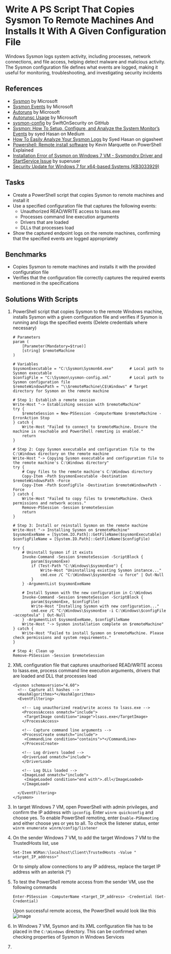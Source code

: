 # Write A PS Script That Copies Sysmon To Remote Machines And Installs It With A Given Configuration File
Windows Sysmon logs system activity, including processes, network connections, and file access, helping detect malware and malicious activity. The Sysmon configuration file defines what events are logged, making it useful for monitoring, troubleshooting, and investigating security incidents

## References
- [Sysmon](https://learn.microsoft.com/en-us/sysinternals/downloads/sysmon) by Microsoft
- [Sysmon Events](https://learn.microsoft.com/en-us/sysinternals/downloads/sysmon#events) by Microsoft
- [Autoruns](https://learn.microsoft.com/en-us/sysinternals/downloads/autoruns) by Microsoft
- [Autorunsc Usage](https://learn.microsoft.com/en-us/sysinternals/downloads/autoruns#autorunsc-usage) by Microsoft
- [sysmon-config](https://github.com/SwiftOnSecurity/sysmon-config) by SwiftOnSecurity on GitHub
- [Sysmon: How To Setup, Configure, and Analyze the System Monitor’s Events](https://syedhasan010.medium.com/sysmon-how-to-setup-configure-and-analyze-the-system-monitors-events-930e9add78d) by syed Hasan on Medium
- [How To Easily Analyze Your Sysmon Logs](https://www.gigasheet.com/post/how-to-easily-analyze-your-sysmon-logs#:~:text=Start%20making%20some%20noise%20on,That's%20it.) by Syed Hasan on gigasheet
- [Powershell: Remote install software](https://powershellexplained.com/2017-04-22-Powershell-installing-remote-software/) by Kevin Marquette on PowerShell Explained
- [Installation Error of Sysmon on Windows 7 VM - Sysmondrv Driver and StartService Issue](https://superuser.com/questions/1482486/installation-error-of-sysmon-on-windows-7-vm-sysmondrv-driver-and-startservice) by superuser
- [Security Update for Windows 7 for x64-based Systems (KB3033929)](https://www.microsoft.com/en-us/download/details.aspx?id=46148)


## Tasks
- Create a PowerShell script that copies Sysmon to remote machines and install it
- Use a specified configuration file that captures the following events:
  - Unauthorized READ/WRITE access to lsass.exe
  - Processes command line execution arguments
  - Drivers that are loaded
  - DLLs that processes load
- Show the captured endpoint logs on the remote machines, confirming that the specified events are logged appropriately

## Benchmarks
- Copies Sysmon to remote machines and installs it with the provided configuration file
- Verifies that the configuration file correctly captures the required events mentioned in the specifications

## Solutions With Scripts
1. PowerShell script that copies Sysmon to the remote Windows machine, installs Sysmon with a given configuration file and verifies if Sysmon is running and logs the specified events (Delete credentials where necessary)
    ```
    # Parameters
    param (
        [Parameter(Mandatory=$true)]
        [string] $remoteMachine
    )
    
    # Variables
    $sysmonExecutable = "C:\Sysmon\Sysmon64.exe"       # Local path to Sysmon executable
    $configFile = "C:\Sysmon\sysmon-config.xml"        # Local path to Sysmon configuration file
    $remoteWindowsPath = "\\$remoteMachine\C$\Windows" # Target directory for Sysmon on the remote machine
    
    # Step 1: Establish a remote session
    Write-Host "-> Establishing session with $remoteMachine"
    try {
        $remoteSession = New-PSSession -ComputerName $remoteMachine -ErrorAction Stop
    } catch {
        Write-Host "Failed to connect to $remoteMachine. Ensure the machine is reachable and PowerShell remoting is enabled."
        return
    }
    
    # Step 2: Copy Sysmon executable and configuration file to the C:\Windows directory on the remote machine
    Write-Host "-> Copying Sysmon executable and configuration file to the remote machine's C:\Windows directory"
    try {
        # Copy files to the remote machine's C:\Windows directory
        Copy-Item -Path $sysmonExecutable -Destination $remoteWindowsPath -Force
        Copy-Item -Path $configFile -Destination $remoteWindowsPath -Force
    } catch {
        Write-Host "Failed to copy files to $remoteMachine. Check permissions and network access."
        Remove-PSSession -Session $remoteSession
        return
    }
    
    # Step 3: Install or reinstall Sysmon on the remote machine
    Write-Host "-> Installing Sysmon on $remoteMachine"
    $sysmonExeName = [System.IO.Path]::GetFileName($sysmonExecutable)
    $configFileName = [System.IO.Path]::GetFileName($configFile)
    
    try {
        # Uninstall Sysmon if it exists
        Invoke-Command -Session $remoteSession -ScriptBlock {
            param($sysmonExe)
            if (Test-Path "C:\Windows\$sysmonExe") {
                Write-Host "Uninstalling existing Sysmon instance..."
                cmd.exe /C "C:\Windows\$sysmonExe -u force" | Out-Null
            }
        } -ArgumentList $sysmonExeName
    
        # Install Sysmon with the new configuration in C:\Windows
        Invoke-Command -Session $remoteSession -ScriptBlock {
            param($sysmonExe, $configFile)
            Write-Host "Installing Sysmon with new configuration..."
            cmd.exe /C "C:\Windows\$sysmonExe -i C:\Windows\$configFile -accepteula" | Out-Null
        } -ArgumentList $sysmonExeName, $configFileName
        Write-Host "-> Sysmon installation complete on $remoteMachine"
    } catch {
        Write-Host "Failed to install Sysmon on $remoteMachine. Please check permissions and system requirements."
    }
    
    # Step 4: Clean up
    Remove-PSSession -Session $remoteSession
    ```


2. XML configuration file that captures unauthorised READ/WRITE access to lsass.exe, process command line execution arguments, drivers that are loaded and DLL that processes load
   ```
   <Sysmon schemaversion="4.60">
     <!-- Capture all hashes -->
     <HashAlgorithms>*</HashAlgorithms>
     <EventFiltering>
   
       <!-- Log unauthorized read/write access to lsass.exe -->
       <ProcessAccess onmatch="include">
        <TargetImage condition="image">lsass.exe</TargetImage>
       </ProcessAccess>
  
       <!-- Capture command line arguments -->
       <ProcessCreate onmatch="include">
        <CommandLine condition="contains">*</CommandLine>
       </ProcessCreate>
  
       <!-- Log drivers loaded -->
       <DriverLoad onmatch="include">
       </DriverLoad>
  
       <!-- Log DLLs loaded -->
       <ImageLoad onmatch="include">
        <ImageLoaded condition="end with">.dll</ImageLoaded>
       </ImageLoad>
  
     </EventFiltering>
   </Sysmon>
   ```
5. In target Windows 7 VM, open PowerShell with admin privileges, and confirm the IP address with `ipconfig`. Enter `winrm quickconfig` and choose yes. To enable PowerShell remoting, enter `Enable-PSRemoting` and either choose yes or yes to all. To check the listener status, enter `winrm enumerate winrm/config/listener`
6. On the sender Windows 7 VM, to add the target Windows 7 VM to the TrustedHosts list, use
   ```
   Set-Item WSMan:\localhost\Client\TrustedHosts -Value "<target_IP_address>"
   ```
   Or to simply allow connections to any IP address, replace the target IP address with an asterisk (*)
7. To test the PowerShell remote access from the sender VM, use the following commands
   ```
   Enter-PSSession -ComputerName <target_IP_address> -Credential (Get-Credential)
   ```
   Upon successful remote access, the PowerShell would look like this
   ![image](https://github.com/user-attachments/assets/2745445e-1719-4e77-87b0-0dc5af2afcaf)
8. In Windows 7 VM, Sysmon and its XML configuration file has to be placed in the `C:\Windows` directory. This can be confirmed when checking properties of Sysmon in Windows Services
9. 
